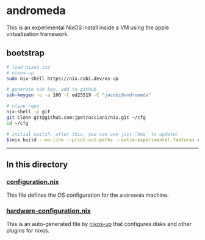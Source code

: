# andromeda

This is an experimental NixOS install inside a VM using the apple virtualization framework.

## bootstrap

```bash
# load nixos iso
# nixos-up
sudo nix-shell https://nix.cobi.dev/os-up

# generate ssh key, add to github
ssh-keygen -o -a 100 -t ed25519 -C "jacobi@andromeda"

# clone repo
nix-shell -p git
git clone git@github.com:jpetrucciani/nix.git ~/cfg
cd ~/cfg

# initial switch. after this, you can use just `hms` to update!
$(nix build --no-link --print-out-paths --extra-experimental-features nix-command --extra-experimental-features flakes ~/cfg#hmx.andromeda)/bin/switch
```

---

## In this directory

### [configuration.nix](./configuration.nix)

This file defines the OS configuration for the `andromeda` machine.

### [hardware-configuration.nix](./hardware-configuration.nix)

This is an auto-generated file by [nixos-up](https://github.com/samuela/nixos-up) that configures disks and other plugins for nixos.
